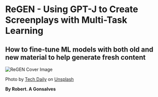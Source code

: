 # **ReGEN - Using GPT-J to Create Screenplays with Multi-Task Learning**
## How to fine-tune ML models with both old and new material to help generate fresh content

![ReGEN Cover Image](https://raw.githubusercontent.com/robgon-art/ReGEN/main/cover_med.jpg)

Photo by [Tech Daily](https://unsplash.com/photos/PGuCnUzsRSM) on [Unsplash](https://unsplash.com/)</br>

**By Robert. A Gonsalves**</br>
